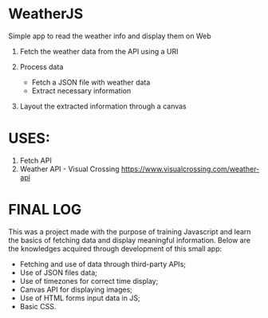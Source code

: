 # WeatherJS
 Simple app to read the weather info and display them on Web

1. Fetch the weather data from the API using a URI

2. Process data
    - Fetch a JSON file with weather data
    - Extract necessary information

3. Layout the extracted information through a canvas

# USES:
1. Fetch API
2. Weather API - Visual Crossing
    https://www.visualcrossing.com/weather-api
   
# FINAL LOG
 This was a project made with the purpose of training Javascript and learn the basics of fetching data and display meaningful information.
 Below are the knowledges acquired through development of this small app:
  - Fetching and use of data through third-party APIs;
  - Use of JSON files data;
  - Use of timezones for correct time display;
  - Canvas API for displaying images;
  - Use of HTML forms input data in JS;
  - Basic CSS.
